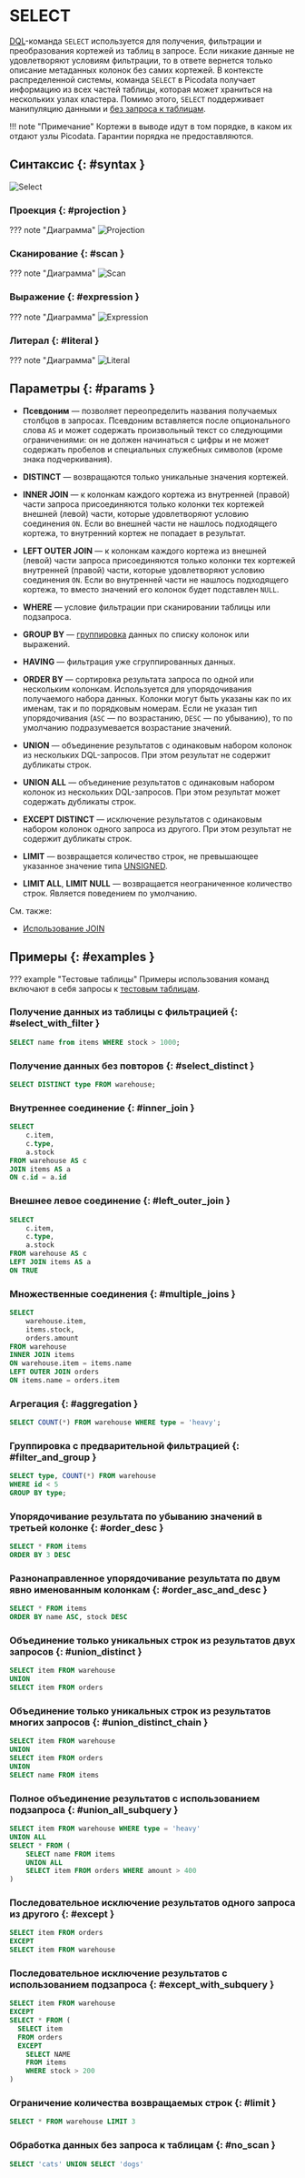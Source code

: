 # SELECT

[DQL](dql.md)-команда `SELECT` используется для получения, фильтрации и
преобразования кортежей из таблиц в запросе. Если никакие данные не
удовлетворяют условиям фильтрации, то в ответе вернется только описание
метаданных колонок без самих кортежей. В контексте распределенной
системы, команда `SELECT` в Picodata получает информацию из всех частей
таблицы, которая может храниться на нескольких узлах кластера. Помимо
этого, `SELECT` поддерживает манипуляцию данными и [без запроса к
таблицам](#no_scan).

!!! note "Примечание"
    Кортежи в выводе идут в том порядке, в каком их
    отдают узлы Picodata. Гарантии порядка не предоставляются.

## Синтаксис {: #syntax }

![Select](../../images/ebnf/select.svg)

### Проекция {: #projection }

??? note "Диаграмма"
    ![Projection](../../images/ebnf/projection.svg)

### Сканирование {: #scan }

??? note "Диаграмма"
    ![Scan](../../images/ebnf/scan.svg)

### Выражение {: #expression }

??? note "Диаграмма"
    ![Expression](../../images/ebnf/expression.svg)

### Литерал {: #literal }

??? note "Диаграмма"
    ![Literal](../../images/ebnf/literal.svg)

## Параметры {: #params }

* **Псевдоним** — позволяет переопределить названия получаемых столбцов
в запросах. Псевдоним вставляется после опционального слова `AS` и может
содержать произвольный текст со следующими ограничениями: он не должен
начинаться с цифры и не может содержать пробелов и специальных служебных
символов (кроме знака подчеркивания).

* **DISTINCT** — возвращаются только уникальные значения кортежей.

* **INNER JOIN** — к колонкам каждого кортежа из внутренней (правой)
  части запроса присоединяются только колонки тех кортежей внешней
  (левой) части, которые удовлетворяют условию соединения `ON`. Если во
  внешней части не нашлось подходящего кортежа, то внутренний кортеж не
  попадает в результат.

* **LEFT OUTER JOIN** — к колонкам каждого кортежа из внешней (левой)
  части запроса присоединяются только колонки тех кортежей внутренней
  (правой) части, которые удовлетворяют условию соединения `ON`. Если во
  внутренней части не нашлось подходящего кортежа, то вместо значений
  его колонок будет подставлен `NULL`.

* **WHERE** — условие фильтрации при сканировании таблицы или
  подзапроса.

* **GROUP BY** — [группировка](aggregate.md) данных по списку колонок
  или выражений.

* **HAVING** — фильтрация уже сгруппированных данных.

* **ORDER BY** — сортировка результата запроса по одной или нескольким
  колонкам. Используется для упорядочивания получаемого набора данных.
  Колонки могут быть указаны как по их именам, так и по порядковым
  номерам. Если не указан тип упорядочивания (`ASC` — по возрастанию,
  `DESC` — по убыванию), то по умолчанию подразумевается возрастание
  значений.

* **UNION** — объединение результатов с одинаковым набором колонок
  из нескольких DQL-запросов. При этом результат не содержит
  дубликаты строк.

* **UNION ALL** — объединение результатов с одинаковым набором колонок
  из нескольких DQL-запросов. При этом результат может содержать
  дубликаты строк.

* **EXCEPT DISTINCT** — исключение результатов с одинаковым набором
  колонок одного запроса из другого. При этом результат не содержит
  дубликаты строк.

* **LIMIT** — возвращается количество строк, не превышающее указанное
  значение типа [UNSIGNED](../sql_types.md#unsigned).

* **LIMIT ALL**, **LIMIT NULL** — возвращается неограниченное количество
  строк. Является поведением по умолчанию.

См. также:

- [Использование JOIN](join.md)

## Примеры {: #examples }

??? example "Тестовые таблицы"
    Примеры использования команд включают в себя запросы к [тестовым
    таблицам](../legend.md).

### Получение данных из таблицы с фильтрацией {: #select_with_filter }

```sql
SELECT name from items WHERE stock > 1000;
```

### Получение данных без повторов {: #select_distinct }

```sql
SELECT DISTINCT type FROM warehouse;
```

### Внутреннее соединение {: #inner_join }

```sql
SELECT
    c.item,
    c.type,
    a.stock
FROM warehouse AS c
JOIN items AS a
ON c.id = a.id
```

### Внешнее левое соединение {: #left_outer_join }

```sql
SELECT
    c.item,
    c.type,
    a.stock
FROM warehouse AS c
LEFT JOIN items AS a
ON TRUE
```

### Множественные соединения {: #multiple_joins }

```sql
SELECT
    warehouse.item,
    items.stock,
    orders.amount
FROM warehouse
INNER JOIN items
ON warehouse.item = items.name
LEFT OUTER JOIN orders
ON items.name = orders.item
```

### Агрегация {: #aggregation }

```sql
SELECT COUNT(*) FROM warehouse WHERE type = 'heavy';
```

### Группировка с предварительной фильтрацией {: #filter_and_group }

```sql
SELECT type, COUNT(*) FROM warehouse
WHERE id < 5
GROUP BY type;
```

<!--
### Группировка с последующей фильтрацией по сгруппированным данным {: #group_and_filter }

```sql
SELECT type, COUNT(*) as c FROM warehouse
GROUP BY type
HAVING c > 3;

sbroad: column with name "C" not found
```
-->

### Упорядочивание результата по убыванию значений в третьей колонке {: #order_desc }

```sql
SELECT * FROM items
ORDER BY 3 DESC
```

### Разнонаправленное упорядочивание результата по двум явно именованным колонкам {: #order_asc_and_desc }

```sql
SELECT * FROM items
ORDER BY name ASC, stock DESC
```

### Объединение только уникальных строк из результатов двух запросов {: #union_distinct }

```sql
SELECT item FROM warehouse
UNION
SELECT item FROM orders
```

### Объединение только уникальных строк из результатов многих запросов {: #union_distinct_chain }

```sql
SELECT item FROM warehouse
UNION
SELECT item FROM orders
UNION
SELECT name FROM items
```

### Полное объединение результатов с использованием подзапроса {: #union_all_subquery }

```sql
SELECT item FROM warehouse WHERE type = 'heavy'
UNION ALL
SELECT * FROM (
    SELECT name FROM items
    UNION ALL
    SELECT item FROM orders WHERE amount > 400
)
```

### Последовательное исключение результатов одного запроса из другого {: #except }

```sql
SELECT item FROM orders
EXCEPT
SELECT item FROM warehouse
```

### Последовательное исключение результатов с использованием подзапроса {: #except_with_subquery }

```sql
SELECT item FROM warehouse
EXCEPT
SELECT * FROM (
  SELECT item
  FROM orders
  EXCEPT
    SELECT NAME
    FROM items
    WHERE stock > 200
)
```

### Ограничение количества возвращаемых строк {: #limit }

```sql
SELECT * FROM warehouse LIMIT 3
```

### Обработка данных без запроса к таблицам {: #no_scan }

```sql
SELECT 'cats' UNION SELECT 'dogs'
```
